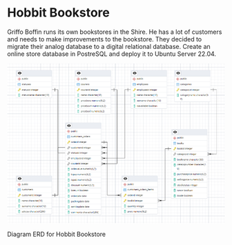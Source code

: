 # Hobbit Bookstore

Griffo Boffin runs its own bookstores in the Shire. He has a lot of customers and needs to make improvements to the bookstore. They decided to migrate their analog database to a digital relational database. Create an online store database in PostreSQL and deploy it to Ubuntu Server 22.04.

![alt text](ERD_for_Hobbit_Bookstore.png)

Diagram ERD for Hobbit Bookstore 
